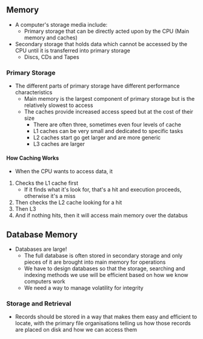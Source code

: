 ## Memory
- A computer's storage media include:
	- Primary storage that can be directly acted upon by the CPU (Main memory and caches)
- Secondary storage that holds data which cannot be accessed by the CPU until it is transferred into primary storage
	- Discs, CDs and Tapes

### Primary Storage
- The different parts of primary storage have different performance characteristics
	- Main memory is the largest component of primary storage but is the relatively slowest to access
	- The caches provide increased access speed but at the cost of their size
		- There are often three, sometimes even four levels of cache
		- L1 caches can be very small and dedicated to specific tasks
		- L2 caches start go get larger and are more generic
		- L3 caches are larger

#### How Caching Works
- When the CPU wants to access data, it 
1. Checks the L1 cache first
	- If it finds what it's look for, that's a hit and execution proceeds, otherwise it's a miss
2. Then checks the L2 cache looking for a hit
3. Then L3
4. And if nothing hits, then it will access main memory over the databus

## Database Memory
- Databases are large!
	- The full database is often stored in secondary storage and only pieces of it are brought into main memory for operations
	- We have to design databases so that the storage, searching and indexing methods we use will be efficient based on how we know computers work
	- We need a way to manage volatility for integrity

### Storage and Retrieval
- Records should be stored in a way that makes them easy and efficient to locate, with the primary file organisations telling us how those records are placed on disk and how we can access them